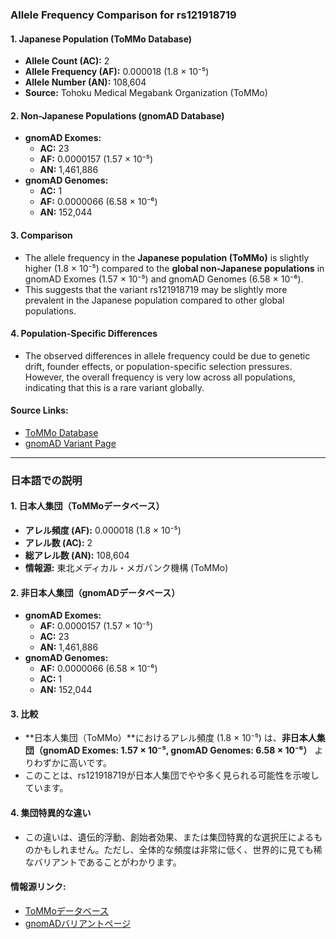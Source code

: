### Allele Frequency Comparison for rs121918719

#### 1. **Japanese Population (ToMMo Database)**
   - **Allele Count (AC):** 2
   - **Allele Frequency (AF):** 0.000018 (1.8 × 10⁻⁵)
   - **Allele Number (AN):** 108,604
   - **Source:** Tohoku Medical Megabank Organization (ToMMo)

#### 2. **Non-Japanese Populations (gnomAD Database)**
   - **gnomAD Exomes:**
     - **AC:** 23
     - **AF:** 0.0000157 (1.57 × 10⁻⁵)
     - **AN:** 1,461,886
   - **gnomAD Genomes:**
     - **AC:** 1
     - **AF:** 0.0000066 (6.58 × 10⁻⁶)
     - **AN:** 152,044

#### 3. **Comparison**
   - The allele frequency in the **Japanese population (ToMMo)** is slightly higher (1.8 × 10⁻⁵) compared to the **global non-Japanese populations** in gnomAD Exomes (1.57 × 10⁻⁵) and gnomAD Genomes (6.58 × 10⁻⁶).
   - This suggests that the variant rs121918719 may be slightly more prevalent in the Japanese population compared to other global populations.

#### 4. **Population-Specific Differences**
   - The observed differences in allele frequency could be due to genetic drift, founder effects, or population-specific selection pressures. However, the overall frequency is very low across all populations, indicating that this is a rare variant globally.

#### Source Links:
   - [ToMMo Database](https://jmorp.megabank.tohoku.ac.jp/search?query=14%3A24261775)
   - [gnomAD Variant Page](https://gnomad.broadinstitute.org/variant/14-24261775-C-T?dataset=gnomad_r4)

---

### 日本語での説明

#### 1. **日本人集団（ToMMoデータベース）**
   - **アレル頻度 (AF):** 0.000018 (1.8 × 10⁻⁵)
   - **アレル数 (AC):** 2
   - **総アレル数 (AN):** 108,604
   - **情報源:** 東北メディカル・メガバンク機構 (ToMMo)

#### 2. **非日本人集団（gnomADデータベース）**
   - **gnomAD Exomes:**
     - **AF:** 0.0000157 (1.57 × 10⁻⁵)
     - **AC:** 23
     - **AN:** 1,461,886
   - **gnomAD Genomes:**
     - **AF:** 0.0000066 (6.58 × 10⁻⁶)
     - **AC:** 1
     - **AN:** 152,044

#### 3. **比較**
   - **日本人集団（ToMMo）**におけるアレル頻度 (1.8 × 10⁻⁵) は、**非日本人集団（gnomAD Exomes: 1.57 × 10⁻⁵, gnomAD Genomes: 6.58 × 10⁻⁶）** よりわずかに高いです。
   - このことは、rs121918719が日本人集団でやや多く見られる可能性を示唆しています。

#### 4. **集団特異的な違い**
   - この違いは、遺伝的浮動、創始者効果、または集団特異的な選択圧によるものかもしれません。ただし、全体的な頻度は非常に低く、世界的に見ても稀なバリアントであることがわかります。

#### 情報源リンク:
   - [ToMMoデータベース](https://jmorp.megabank.tohoku.ac.jp/search?query=14%3A24261775)
   - [gnomADバリアントページ](https://gnomad.broadinstitute.org/variant/14-24261775-C-T?dataset=gnomad_r4)